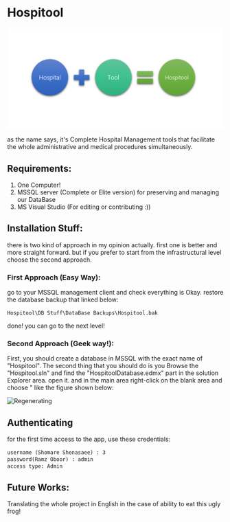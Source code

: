 # Hospitool 

![alt text](https://github.com/AFZL95/Hospitool/blob/master/Ducuments/img/logo.png "Hospitool")

as the name says, it's Complete Hospital Management tools that facilitate the whole administrative and medical procedures simultaneously.


## Requirements:

1. One Computer!
2. MSSQL server (Complete or Elite version) for preserving and managing our DataBase
3.  MS Visual Studio (For editing or contributing :)) 

## Installation Stuff:
there is two kind of approach in my opinion actually.
first one is better and more straight forward. but if you prefer to start from the infrastructural level choose the second approach.

### First Approach (Easy Way):
go to your MSSQL management client and check everything is Okay.
restore the database backup that linked below:
```
Hospitool\DB Stuff\DataBase Backups\Hospitool.bak
```
done!
you can go to the next level!


### Second Approach (Geek way!):
First, you should create a database in MSSQL with the exact name of "Hospitool".
The second thing that you should do is you Browse the "Hospitool.sln" and find the "HospitoolDatabase.edmx" part in the solution Explorer area. open it. and in the main area right-click on the blank area and choose " like the figure shown below:
 
![Regenerating](https://github.com/AFZL95/Hospitool/Ducuments/img/regenerating.png)

## Authenticating
for the first time access to the app, use these credentials:
```
username (Shomare Shenasaee) : 3
password(Ramz Oboor) : admin
access type: Admin
```

## Future Works:

Translating the whole project in English in the case of ability to eat this ugly frog!

 